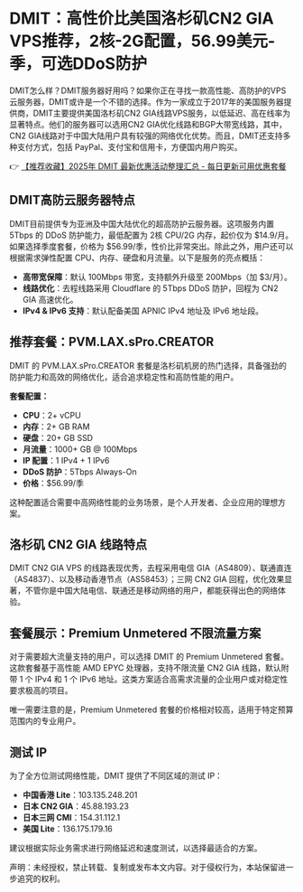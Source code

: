 # DMIT：高性价比美国洛杉矶CN2 GIA VPS推荐，2核-2G配置，56.99美元-季，可选DDoS防护

DMIT怎么样？DMIT服务器好用吗？如果你正在寻找一款高性能、高防护的VPS云服务器，DMIT或许是一个不错的选择。作为一家成立于2017年的美国服务器提供商，DMIT主要提供美国洛杉矶CN2 GIA线路VPS服务，以低延迟、高在线率为显著特点。他们的服务器可以选用CN2 GIA优化线路和BGP大带宽线路，其中，CN2 GIA线路对于中国大陆用户具有较强的网络优化优势。而且，DMIT还支持多种支付方式，包括 PayPal、支付宝和信用卡，方便国内用户购买。

👉 [【推荐收藏】2025年 DMIT 最新优惠活动整理汇总 - 每日更新可用优惠套餐](https://bit.ly/dmit_coupon)

## DMIT高防云服务器特点

DMIT目前提供专为亚洲及中国大陆优化的超高防护云服务器。这项服务内置 5Tbps 的 DDoS 防护能力，最低配置为 2核 CPU/2G 内存，起价仅为 $14.9/月。如果选择季度套餐，价格为 $56.99/季，性价比非常突出。除此之外，用户还可以根据需求弹性配置 CPU、内存、硬盘和月流量。以下是服务的亮点概括：

- **高带宽保障**：默认 100Mbps 带宽，支持额外升级至 200Mbps（加 $3/月）。
- **线路优化**：去程线路采用 Cloudflare 的 5Tbps DDoS 防护，回程为 CN2 GIA 高速优化。
- **IPv4 & IPv6 支持**：默认配备美国 APNIC IPv4 地址及 IPv6 地址段。

## 推荐套餐：PVM.LAX.sPro.CREATOR

DMIT 的 PVM.LAX.sPro.CREATOR 套餐是洛杉矶机房的热门选择，具备强劲的防护能力和高效的网络优化，适合追求稳定性和高防性能的用户。

**套餐配置：**

- **CPU**：2+ vCPU
- **内存**：2+ GB RAM
- **硬盘**：20+ GB SSD
- **月流量**：1000+ GB @ 100Mbps
- **IP 配置**：1 IPv4 + 1 IPv6
- **DDoS 防护**：5Tbps Always-On
- **价格**：$56.99/季

这种配置适合需要中高网络性能的业务场景，是个人开发者、企业应用的理想方案。

## 洛杉矶 CN2 GIA 线路特点

DMIT CN2 GIA VPS 的线路表现优秀，去程采用电信 GIA（AS4809）、联通直连（AS4837）、以及移动香港节点（AS58453）；三网 CN2 GIA 回程，优化效果显著，不管你是中国大陆电信、联通还是移动网络的用户，都能获得出色的网络体验。

## 套餐展示：Premium Unmetered 不限流量方案

对于需要超大流量支持的用户，可以选择 DMIT 的 Premium Unmetered 套餐。这款套餐基于高性能 AMD EPYC 处理器，支持不限流量 CN2 GIA 线路，默认附带 1 个 IPv4 和 1 个 IPv6 地址。这类方案适合高需求流量的企业用户或对稳定性要求极高的项目。

唯一需要注意的是，Premium Unmetered 套餐的价格相对较高，适用于特定预算范围内的专业用户。

## 测试 IP

为了全方位测试网络性能，DMIT 提供了不同区域的测试 IP：

- **中国香港 Lite**：103.135.248.201
- **日本 CN2 GIA**：45.88.193.23
- **日本三网 CMI**：154.31.112.1
- **美国 Lite**：136.175.179.16

建议根据实际业务需求进行网络延迟和速度测试，以选择最适合的方案。

声明：未经授权，禁止转载、复制或发布本文内容。对于侵权行为，本站保留进一步追究的权利。
